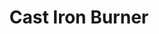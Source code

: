 ---
title: "Cast Iron Burner"
description: "CIB012B"
draft: false
image1 : 
  - name : "images/portfolio/Cast-iron-burner/CIB012B.jpg"
bg_image: "images/BurnerGroup.jpg"
category: "Cast Iron Burner"
information:
  - label : "Item"
    info : "CIB012B"
  - label : "Description"
    info : "Cast iron assuie burner"
  - label : "Material"
    info : "Cast Iron"
  - label : "Finished"
    info : "Black Painted"
  - label : "Size"
    info : '16-1/4" x 2"'
---